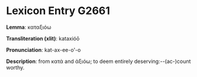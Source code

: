 # Lexicon Entry G2661

**Lemma**: καταξιόω

**Transliteration (xlit)**: kataxióō

**Pronunciation**: kat-ax-ee-o'-o

**Description**:
from κατά and ἀξιόω; to deem entirely deserving:--(ac-)count worthy.
